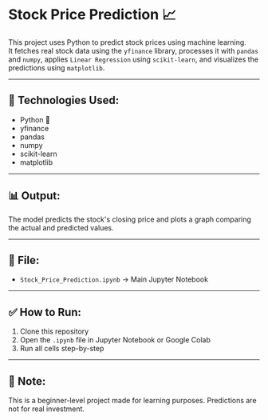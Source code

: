# Stock Price Prediction 📈

This project uses Python to predict stock prices using machine learning.  
It fetches real stock data using the `yfinance` library, processes it with `pandas` and `numpy`, applies `Linear Regression` using `scikit-learn`, and visualizes the predictions using `matplotlib`.

---

## 🔧 Technologies Used:
- Python 🐍
- yfinance
- pandas
- numpy
- scikit-learn
- matplotlib

---

## 📊 Output:
The model predicts the stock's closing price and plots a graph comparing the actual and predicted values.

---

## 📁 File:
- `Stock_Price_Prediction.ipynb` → Main Jupyter Notebook

---

## ✅ How to Run:
1. Clone this repository  
2. Open the `.ipynb` file in Jupyter Notebook or Google Colab  
3. Run all cells step-by-step

---

## 📌 Note:
This is a beginner-level project made for learning purposes. Predictions are not for real investment.